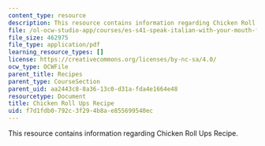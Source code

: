 ```yaml
---
content_type: resource
description: This resource contains information regarding Chicken Roll Ups Recipe.
file: /ol-ocw-studio-app/courses/es-s41-speak-italian-with-your-mouth-full-spring-2012/f7d1fdb0792c3f294b8ae855699540ec_MITES_S41S12_recipe_8b.pdf
file_size: 462975
file_type: application/pdf
learning_resource_types: []
license: https://creativecommons.org/licenses/by-nc-sa/4.0/
ocw_type: OCWFile
parent_title: Recipes
parent_type: CourseSection
parent_uid: aa2443c8-8a36-13c0-d31a-fda4e1664e48
resourcetype: Document
title: Chicken Roll Ups Recipe
uid: f7d1fdb0-792c-3f29-4b8a-e855699540ec
---
```

This resource contains information regarding Chicken Roll Ups Recipe.